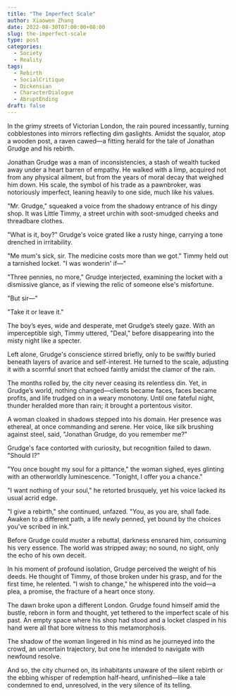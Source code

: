 ```yaml
---
title: "The Imperfect Scale"
author: Xiaowen Zhang
date: 2022-08-30T07:00:00+08:00
slug: the-imperfect-scale
type: post
categories:
  - Society
  - Reality
tags:
  - Rebirth
  - SocialCritique
  - Dickensian
  - CharacterDialogue
  - AbruptEnding
draft: false
---
```


In the grimy streets of Victorian London, the rain poured incessantly, turning cobblestones into mirrors reflecting dim gaslights. Amidst the squalor, atop a wooden post, a raven cawed—a fitting herald for the tale of Jonathan Grudge and his rebirth.

Jonathan Grudge was a man of inconsistencies, a stash of wealth tucked away under a heart barren of empathy. He walked with a limp, acquired not from any physical ailment, but from the years of moral decay that weighed him down. His scale, the symbol of his trade as a pawnbroker, was notoriously imperfect, leaning heavily to one side, much like his values.

"Mr. Grudge," squeaked a voice from the shadowy entrance of his dingy shop. It was Little Timmy, a street urchin with soot-smudged cheeks and threadbare clothes.

"What is it, boy?" Grudge's voice grated like a rusty hinge, carrying a tone drenched in irritability.

"Me mum's sick, sir. The medicine costs more than we got." Timmy held out a tarnished locket. "I was wonderin' if—"

"Three pennies, no more," Grudge interjected, examining the locket with a dismissive glance, as if viewing the relic of someone else's misfortune.

"But sir—"

"Take it or leave it."

The boy’s eyes, wide and desperate, met Grudge’s steely gaze. With an imperceptible sigh, Timmy uttered, "Deal," before disappearing into the misty night like a specter.

Left alone, Grudge's conscience stirred briefly, only to be swiftly buried beneath layers of avarice and self-interest. He turned to the scale, adjusting it with a scornful snort that echoed faintly amidst the clamor of the rain.

The months rolled by, the city never ceasing its relentless din. Yet, in Grudge’s world, nothing changed—clients became faces, faces became profits, and life trudged on in a weary monotony. Until one fateful night, thunder heralded more than rain; it brought a portentous visitor.

A woman cloaked in shadows stepped into his domain. Her presence was ethereal, at once commanding and serene. Her voice, like silk brushing against steel, said, "Jonathan Grudge, do you remember me?"

Grudge's face contorted with curiosity, but recognition failed to dawn. "Should I?"

"You once bought my soul for a pittance," the woman sighed, eyes glinting with an otherworldly luminescence. "Tonight, I offer you a chance."

"I want nothing of your soul," he retorted brusquely, yet his voice lacked its usual acrid edge.

"I give a rebirth," she continued, unfazed. "You, as you are, shall fade. Awaken to a different path, a life newly penned, yet bound by the choices you've scribed in ink."

Before Grudge could muster a rebuttal, darkness ensnared him, consuming his very essence. The world was stripped away; no sound, no sight, only the echo of his own deceit.

In his moment of profound isolation, Grudge perceived the weight of his deeds. He thought of Timmy, of those broken under his grasp, and for the first time, he relented. "I wish to change," he whispered into the void—a plea, a promise, the fracture of a heart once stony.

The dawn broke upon a different London. Grudge found himself amid the bustle, reborn in form and thought, yet tethered to the imperfect scale of his past. An empty space where his shop had stood and a locket clasped in his hand were all that bore witness to this metamorphosis.

The shadow of the woman lingered in his mind as he journeyed into the crowd, an uncertain trajectory, but one he intended to navigate with newfound resolve.

And so, the city churned on, its inhabitants unaware of the silent rebirth or the ebbing whisper of redemption half-heard, unfinished—like a tale condemned to end, unresolved, in the very silence of its telling.